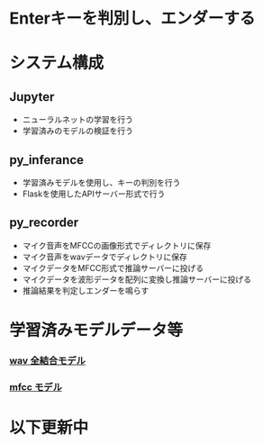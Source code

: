 
# Enterキーを判別し、エンダーする

# システム構成

## Jupyter
* ニューラルネットの学習を行う
* 学習済みのモデルの検証を行う

## py_inferance
* 学習済みモデルを使用し、キーの判別を行う
* Flaskを使用したAPIサーバー形式で行う
  
## py_recorder
* マイク音声をMFCCの画像形式でディレクトリに保存
* マイク音声をwavデータでディレクトリに保存
* マイクデータをMFCC形式で推論サーバーに投げる
* マイクデータを波形データを配列に変換し推論サーバーに投げる
* 推論結果を判定しエンダーを鳴らす



# 学習済みモデルデータ等
### [wav 全結合モデル](https://yasukosan-my.sharepoint.com/:u:/g/personal/masayuki_yasukosan_onmicrosoft_com/EZv5CD6ec4FCkGfAns2p0iEB74rdmKgpT0u1_LkW_tfPHQ?e=67HiUd)
### [mfcc モデル](https://yasukosan-my.sharepoint.com/:u:/g/personal/masayuki_yasukosan_onmicrosoft_com/EcnapzshUmtLk74c0CDMImcB00rKttCmlpIVekGTU9Vn9Q?e=Qr0eIv)

# 以下更新中



